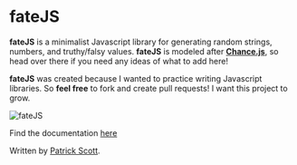 # fateJS
**fateJS** is a minimalist Javascript library for generating random strings, numbers, and truthy/falsy values. **fateJS** is modeled after [**Chance.js**](https://github.com/chancejs/chancejs), so head over there if you need any ideas of what to add here!

**fateJS** was created because I wanted to practice writing Javascript libraries. So **feel free** to fork and create pull requests! I want this project to grow.

![fateJS]('demo.png')

Find the documentation <a href="https://pkellz.github.io/pk/fatedocs" target="_blank">here</a>

Written by [Patrick Scott](https://pkellz.github.io/pk).
